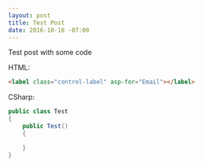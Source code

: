 ```yaml
---
layout: post
title: Test Post
date: 2016-10-18 -07:00
---
```


Test post with some code

HTML:

```html
<label class="control-label" asp-for="Email"></label>
```

CSharp:

```csharp
public class Test
{
	public Test()
	{

	}
}
```
